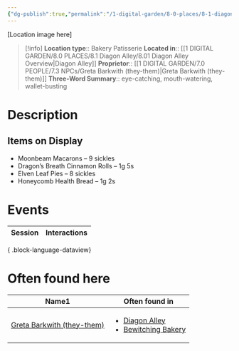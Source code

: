 ```yaml
---
{"dg-publish":true,"permalink":"/1-digital-garden/8-0-places/8-1-diagon-alley/8-1-20-bewitching-bakery/","tags":["#place","#diagon-alley","#shop"]}
---
```


[Location image here]
>[!info]
>**Location type**::  Bakery Patisserie
>**Located in**:: [[1 DIGITAL GARDEN/8.0 PLACES/8.1 Diagon Alley/8.01 Diagon Alley Overview\|Diagon Alley]]
>**Proprietor**:: [[1 DIGITAL GARDEN/7.0 PEOPLE/7.3 NPCs/Greta Barkwith (they-them)\|Greta Barkwith (they-them)]]
>**Three-Word Summary**:: eye-catching, mouth-watering, wallet-busting 

# Description


## Items on Display

- Moonbeam Macarons – 9 sickles
- Dragon’s Breath Cinnamon Rolls – 1g 5s
- Elven Leaf Pies – 8 sickles
- Honeycomb Health Bread – 1g 2s

# Events

| Session | Interactions |
| ------- | ------------ |

{ .block-language-dataview}

# Often found here

<div><table class="dataview table-view-table"><thead class="table-view-thead"><tr class="table-view-tr-header"><th class="table-view-th"><span>Name</span><span class="dataview small-text">1</span></th><th class="table-view-th"><span>Often found in</span></th></tr></thead><tbody class="table-view-tbody"><tr><td><span><a data-tooltip-position="top" aria-label="1 DIGITAL GARDEN/7.0 PEOPLE/7.3 NPCs/Greta Barkwith (they-them).md" data-href="1 DIGITAL GARDEN/7.0 PEOPLE/7.3 NPCs/Greta Barkwith (they-them).md" href="1 DIGITAL GARDEN/7.0 PEOPLE/7.3 NPCs/Greta Barkwith (they-them).md" class="internal-link" target="_blank" rel="noopener nofollow">Greta Barkwith (they-them)</a></span></td><td><ul class="dataview dataview-ul dataview-result-list-ul"><li class="dataview-result-list-li"><span><a data-tooltip-position="top" aria-label="1 DIGITAL GARDEN/8.0 PLACES/8.1 Diagon Alley/8.01 Diagon Alley Overview.md" data-href="1 DIGITAL GARDEN/8.0 PLACES/8.1 Diagon Alley/8.01 Diagon Alley Overview.md" href="1 DIGITAL GARDEN/8.0 PLACES/8.1 Diagon Alley/8.01 Diagon Alley Overview.md" class="internal-link" target="_blank" rel="noopener nofollow">Diagon Alley</a></span></li><li class="dataview-result-list-li"><span><a data-tooltip-position="top" aria-label="1 DIGITAL GARDEN/8.0 PLACES/8.1 Diagon Alley/8.1.20 Bewitching Bakery.md" data-href="1 DIGITAL GARDEN/8.0 PLACES/8.1 Diagon Alley/8.1.20 Bewitching Bakery.md" href="1 DIGITAL GARDEN/8.0 PLACES/8.1 Diagon Alley/8.1.20 Bewitching Bakery.md" class="internal-link" target="_blank" rel="noopener nofollow">Bewitching Bakery</a></span></li></ul></td></tr></tbody></table></div>